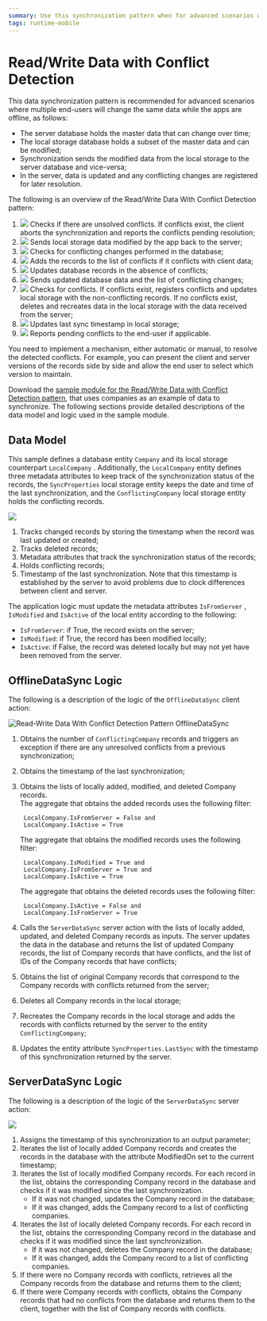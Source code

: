 ```yaml
---
summary: Use this synchronization pattern when for advanced scenarios where more than one user will change the same data while the app is offline.
tags: runtime-mobile
---
```


# Read/Write Data with Conflict Detection

This data synchronization pattern is recommended for advanced scenarios where
multiple end-users will change the same data while the apps are offline, as
follows:

* The server database holds the master data that can change over time;
* The local storage database holds a subset of the master data and can be modified;
* Synchronization sends the modified data from the local storage to the server database and vice-versa;
* In the server, data is updated and any conflicting changes are registered for later resolution.

The following is an overview of the Read/Write Data With Conflict Detection
pattern:

1. ![](images/icon-client.png) Checks if there are unsolved conflicts. If conflicts exist, the client aborts the synchronization and reports the conflicts pending resolution;
2. ![](images/icon-client.png) Sends local storage data modified by the app back to the server;
3. ![](images/icon-server.png) Checks for conflicting changes performed in the database;
4. ![](images/icon-server.png) Adds the records to the list of conflicts if it conflicts with client data;
5. ![](images/icon-server.png) Updates database records in the absence of conflicts;
6. ![](images/icon-server.png) Sends updated database data and the list of conflicting changes;
7. ![](images/icon-client.png) Checks for conflicts. If conflicts exist, registers conflicts and updates local storage with the non-conflicting records. If no conflicts exist, deletes and recreates data in the local storage with the data received from the server;
8. ![](images/icon-client.png) Updates last sync timestamp in local storage;
9. ![](images/icon-client.png) Reports pending conflicts to the end-user if applicable.

You need to implement a mechanism, either automatic or manual, to resolve the
detected conflicts. For example, you can present the client and server
versions of the records side by side and allow the end user to select which
version to maintain.

Download the [sample module for the Read/Write Data with Conflict Detection
pattern](http://www.outsystems.com/forge/component/1638/Offline+Data+Sync+Patterns/), that uses companies as an example of data to synchronize. The following sections provide detailed descriptions of the data model and logic used in the sample module.


## Data Model

This sample defines a database entity `Company` and its local storage
counterpart `LocalCompany` . Additionally, the `LocalCompany` entity
defines three metadata attributes to keep track of the synchronization status
of the records, the `SyncProperties` local storage entity keeps the date and
time of the last synchronization, and the `ConflictingCompany` local storage
entity holds the conflicting records.

![](images/read-write-data-with-conflict-detection-data-model.png)

1. Tracks changed records by storing the timestamp when the record was last updated or created; 
2. Tracks deleted records; 
3. Metadata attributes that track the synchronization status of the records; 
4. Holds conflicting records; 
5. Timestamp of the last synchronization. Note that this timestamp is established by the server to avoid problems due to clock differences between client and server. 

The application logic must update the metadata attributes `IsFromServer` , `IsModified` and `IsActive` of the local entity according to the following:

* `IsFromServer`: if True, the record exists on the server;
* `IsModified`: if True, the record has been modified locally;
* `IsActive`: if False, the record was deleted locally but may not yet have been removed from the server.


## OfflineDataSync Logic

The following is a description of the logic of the `OfflineDataSync` client
action:

![Read-Write Data With Conflict Detection Pattern
OfflineDataSync](images/read-write-data-with-conflict-detection-offlinedatasync.png)

1. Obtains the number of `ConflictingCompany` records and triggers an exception if there are any unresolved conflicts from a previous synchronization;
2. Obtains the timestamp of the last synchronization;
3. Obtains the lists of locally added, modified, and deleted Company records.  
    The aggregate that obtains the added records uses the following filter:

        LocalCompany.IsFromServer = False and
        LocalCompany.IsActive = True

    The aggregate that obtains the modified records uses the following filter:

        LocalCompany.IsModified = True and
        LocalCompany.IsFromServer = True and
        LocalCompany.IsActive = True

    The aggregate that obtains the deleted records uses the following filter:

        LocalCompany.IsActive = False and
        LocalCompany.IsFromServer = True

4. Calls the `ServerDataSync` server action with the lists of locally added, updated, and deleted Company records as inputs. The server updates the data in the database and returns the list of updated Company records, the list of Company records that have conflicts, and the list of IDs of the Company records that have conflicts;
5. Obtains the list of original Company records that correspond to the Company records with conflicts returned from the server;
6. Deletes all Company records in the local storage;
7. Recreates the Company records in the local storage and adds the records with conflicts returned by the server to the entity `ConflictingCompany`;
8. Updates the entity attribute `SyncProperties.LastSync` with the timestamp of this synchronization returned by the server.


## ServerDataSync Logic

The following is a description of the logic of the `ServerDataSync` server
action:

![](images/read-write-data-with-conflict-detection-serverdatasync.png)

1. Assigns the timestamp of this synchronization to an output parameter;
2. Iterates the list of locally added Company records and creates the records in the database with the attribute ModifiedOn set to the current timestamp;
3. Iterates the list of locally modified Company records. For each record in the list, obtains the corresponding Company record in the database and checks if it was modified since the last synchronization.  
    * If it was not changed, updates the Company record in the database;
    * If it was changed, adds the Company record to a list of conflicting companies.
4. Iterates the list of locally deleted Company records. For each record in the list, obtains the corresponding Company record in the database and checks if it was modified since the last synchronization.  
    * If it was not changed, deletes the Company record in the database;
    * If it was changed, adds the Company record to a list of conflicting companies.
5. If there were no Company records with conflicts, retrieves all the Company records from the database and returns them to the client;
6. If there were Company records with conflicts, obtains the Company records that had no conflicts from the database and returns them to the client, together with the list of Company records with conflicts.